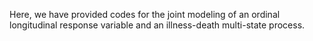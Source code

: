 Here, we have provided codes for the joint modeling of an ordinal longitudinal response variable and an illness-death multi-state process. 

